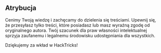 ## Atrybucja
Cenimy Twoją wiedzę i zachęcamy do dzielenia się treściami. Upewnij się, że przesyłasz tylko treści, które posiadasz lub masz wyraźną zgodę od oryginalnego autora. Twój szacunek dla praw własności intelektualnej sprzyja zaufanemu i legalnemu środowisku udostępniania dla wszystkich.

Dziękujemy za wkład w HackTricks!
